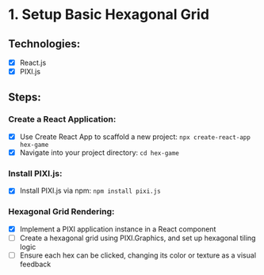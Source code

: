 # 1. Setup Basic Hexagonal Grid

## Technologies:
- [x] React.js
- [x] PIXI.js

## Steps:

### Create a React Application:
- [x] Use Create React App to scaffold a new project: `npx create-react-app hex-game`
- [x] Navigate into your project directory: `cd hex-game`

### Install PIXI.js:
- [x] Install PIXI.js via npm: `npm install pixi.js`

### Hexagonal Grid Rendering:
- [x] Implement a PIXI application instance in a React component
- [ ] Create a hexagonal grid using PIXI.Graphics, and set up hexagonal tiling logic
- [ ] Ensure each hex can be clicked, changing its color or texture as a visual feedback